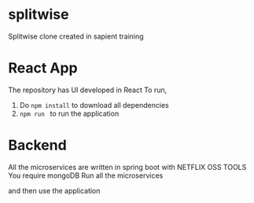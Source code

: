 # splitwise
Splitwise clone created in sapient training

# React App
The repository has UI developed in React
  To run,
  1) Do `npm install` to download all dependencies
  2) `npm run ` to run the application
  
# Backend
All the microservices are written in spring boot with NETFLIX OSS TOOLS
You require mongoDB
Run all the microservices

and then use the application
